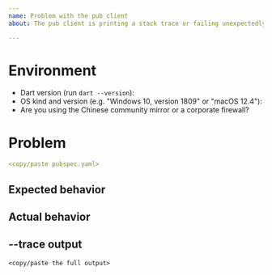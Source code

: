 ```yaml
---
name: Problem with the pub client
about: The pub client is printing a stack trace or failing unexpectedly.

---
```


# Environment

- Dart version (run `dart --version`):
- OS kind and version (e.g. "Windows 10, version 1809" or "macOS 12.4"):
- Are you using the Chinese community mirror or a corporate firewall?

<!--
  Resources:
  https://flutter.dev/community/china
  https://www.dart.dev/tools/pub/troubleshoot#pub-get-fails-from-behind-a-corporate-firewall
-->

# Problem

<!--
  Please describe the problem in detail, including the specific command that is
  failing.

  Was the problem with a specific package you were trying to fetch?

  If relevant, what does the `pubspec.yaml` file for your project look like:
-->

```yaml
<copy/paste pubspec.yaml>
```

## Expected behavior

<!--
  What did you expect the result of the command to be?
-->

## Actual behavior

<!--
  What actually happened?
-->

## --trace output

```
<copy/paste the full output>
```
